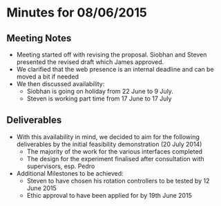 # Minutes for 08/06/2015

## Meeting Notes
* Meeting started off with revising the proposal. Siobhan and Steven presented the revised draft which James approved. 
* We clarified that the web presence is an internal deadline and can be moved a bit if needed
* We then discussed availability:
    * Siobhan is going on holiday from 22 June to 9 July. 
    * Steven is working part time from 17 June to 17 July

## Deliverables
* With this availability in mind, we decided to aim for the following deliverables by the initial feasibility demonstration (20 July 2014)
    * The majority of the work for the various interfaces completed
    * The design for the experiment finalised after consultation with supervisors, esp. Pedro
* Additional Milestones to be achieved:
    * Steven to have chosen his rotation controllers to be tested by 12 June 2015
    * Ethic approval to have been applied for by 19th June 2015
